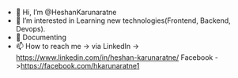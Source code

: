 - 👋 Hi, I’m @HeshanKarunaratne
- 👀 I’m interested in Learning new technologies(Frontend, Backend, Devops).
- 🌱 Documenting
- 📫 How to reach me -> via 
                         LinkedIn -> https://www.linkedin.com/in/heshan-karunaratne/ 
                         Facebook ->https://facebook.com/hkarunaratne1

<!---
HeshanKarunaratne/HeshanKarunaratne is a ✨ special ✨ repository because its `README.md` (this file) appears on your GitHub profile.
You can click the Preview link to take a look at your changes.
--->
